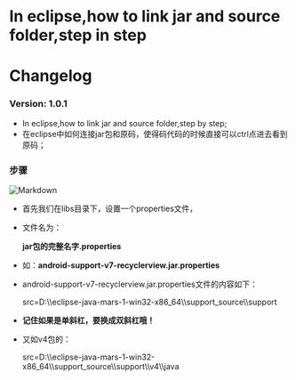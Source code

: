 # In eclipse,how to link jar and source folder,step in step

# Changelog 
 
### Version: 1.0.1

  * In eclipse,how to link jar and source folder,step by step;
  * 在eclipse中如何连接jar包和原码，使得码代码的时候直接可以ctrl点进去看到原码；

### 步骤

![Markdown](https://github.com/halohoop/Halohoop_Code_Schools/tree/android_notes/pics/03aafd9c-3e55-43d9-b442-7bd48a059450.png)

  * 首先我们在libs目录下，设置一个properties文件，
  * 文件名为：

    **jar包的完整名字.properties**

  * 如：**android-support-v7-recyclerview.jar.properties**
  * android-support-v7-recyclerview.jar.properties文件的内容如下：

    src=D:\\\eclipse-java-mars-1-win32-x86_64\\\support_source\\\support 

	
  * **记住如果是单斜杠，要换成双斜杠哦！**


  * 又如v4包的：

    src=D:\\\eclipse-java-mars-1-win32-x86_64\\\support_source\\\support\\\v4\\\java 

